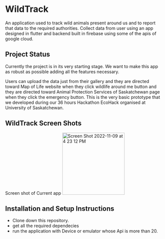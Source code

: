 # WildTrack

An application used to track wild animals present around us and to report that data to the required authorities. Collect data from user using an app designed in flutter and backend built in firebase using some of the apis of google cloud. 

## Project Status
Currently the project is in its very starting stage. We want to make this app as robust as possible adding all the features necessary.

Users can upload the data just from their gallery and they are directed toward Map of Life website when they click wildlife around me button and they are directed toward Animal Protection Services of Saskatchewan page when they click the emergency button.
This is the very basic prototype that we developed during our 36 hours Hackathon EcoHack organised at University of Saskatchewan.

## WildTrack Screen Shots

Screen shot of Current app
<img width="200" alt="Screen Shot 2022-11-09 at 4 23 12 PM" src="https://user-images.githubusercontent.com/64957243/201228794-abf98221-b7c1-42d4-a43d-4d428ba0b98f.png">

## Installation and Setup Instructions
 
- Clone down this repository.
- get all the required dependecies 
- run the application with Device or emulator whose Api is more than 20.
 
